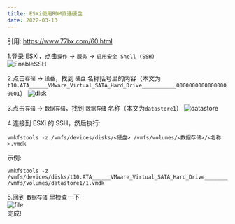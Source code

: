 ```yaml
---
title: ESXi使用RDM直通硬盘
date: 2022-03-13
---
```


引用: https://www.77bx.com/60.html

1.登录 ESXi，点击`操作` -> `服务` -> `启用安全 Shell (SSH)`  
![EnableSSH](/ESXi-RDM/EnableSSH.png)

2.点击`存储` -> `设备`，找到 `硬盘` 名称括号里的内容（本文为`t10.ATA______VMware_Virtual_SATA_Hard_Drive___________00000000000000000001`）
![disk](/ESXi-RDM/disk.png)

3.点击`存储` -> `数据存储`，找到 `数据存储` 名称（本文为`datastore1`）
![datastore](/ESXi-RDM/datastore.png)

4.连接到 ESXi 的 SSH，然后执行:

```
vmkfstools -z /vmfs/devices/disks/<硬盘> /vmfs/volumes/<数据存储>/<名称>.vmdk
```

示例:

```
vmkfstools -z /vmfs/devices/disks/t10.ATA______VMware_Virtual_SATA_Hard_Drive___________00000000000000000001 /vmfs/volumes/datastore1/1.vmdk
```

5.回到 `数据存储` 里检查一下  
![file](/ESXi-RDM/file.png)  
完成!
